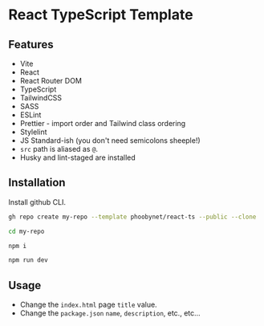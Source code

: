# React TypeScript Template

## Features

- Vite
- React
- React Router DOM
- TypeScript
- TailwindCSS
- SASS
- ESLint
- Prettier - import order and Tailwind class ordering
- Stylelint
- JS Standard-ish (you don&apos;t need semicolons sheeple!)
- `src` path is aliased as `@`.
- Husky and lint-staged are installed

## Installation

Install github CLI.

```bash
gh repo create my-repo --template phoobynet/react-ts --public --clone

cd my-repo

npm i

npm run dev
```

## Usage

- Change the `index.html` page `title` value.
- Change the `package.json` `name`, `description`, etc., etc...

